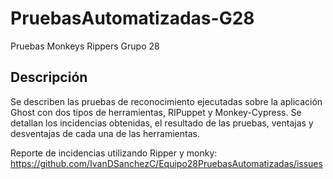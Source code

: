 # PruebasAutomatizadas-G28
Pruebas Monkeys Rippers Grupo 28

## Descripción

Se describen las pruebas de reconocimiento ejecutadas sobre la aplicación Ghost con dos tipos de herramientas, RIPuppet y Monkey-Cypress. Se detallan los incidencias obtenidas, el resultado de las pruebas, ventajas y desventajas de cada una de las herramientas.  


Reporte de incidencias utilizando Ripper y monky:
 https://github.com/IvanDSanchezC/Equipo28PruebasAutomatizadas/issues

